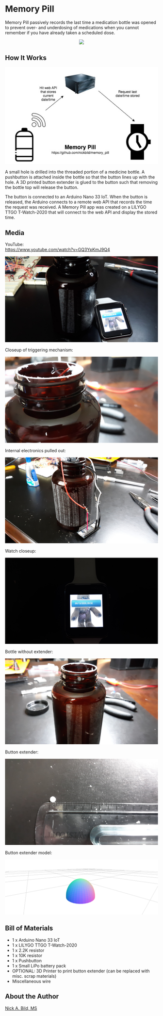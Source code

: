 # Memory Pill

Memory Pill passively records the last time a medication bottle was opened to prevent over- and underdosing of medications when you cannot remember if you have already taken a scheduled dose.

<p align="center">
<img src="https://raw.githubusercontent.com/nickbild/memory_pill/master/media/memory_pill.gif">
</p>

## How It Works

<p align="center">
<img src="https://raw.githubusercontent.com/nickbild/memory_pill/master/media/memory_pill_workflow.jpg">
</p>

A small hole is drilled into the threaded portion of a medicine bottle.  A pushbutton is attached inside the bottle so that the button lines up with the hole.  A 3D printed button extender is glued to the button such that removing the bottle top will release the button.

The button is connected to an Arduino Nano 33 IoT.  When the button is released, the Arduino connects to a remote web API that records the time the request was received.  A Memory Pill app was created on a LILYGO TTGO T-Watch-2020 that will connect to the web API and display the stored time.

## Media

YouTube:  
https://www.youtube.com/watch?v=GQ3YpKmJ9Q4

![full_setup](https://raw.githubusercontent.com/nickbild/memory_pill/master/media/bottle_watch_on_sm.jpg)

Closeup of triggering mechanism:

![closeup](https://raw.githubusercontent.com/nickbild/memory_pill/master/media/bottle_closeup_sm.jpg)

Internal electronics pulled out:

![guts](https://raw.githubusercontent.com/nickbild/memory_pill/master/media/bottle_guts_sm.jpg)

Watch closeup:

![bottle](https://raw.githubusercontent.com/nickbild/memory_pill/master/media/watch_on_sm.jpg)

Bottle without extender:

![bottle](https://raw.githubusercontent.com/nickbild/memory_pill/master/media/bottle_sm.jpg)

Button extender:

![bottle](https://raw.githubusercontent.com/nickbild/memory_pill/master/media/button_extender_sm.jpg)

Button extender model:

![bottle](https://raw.githubusercontent.com/nickbild/memory_pill/master/media/button_extender_model_sm.png)

## Bill of Materials

- 1 x Arduino Nano 33 IoT
- 1 x LILYGO TTGO T-Watch-2020
- 1 x 2.2K resistor
- 1 x 10K resistor
- 1 x Pushbutton
- 1 x Small LiPo battery pack
- OPTIONAL: 3D Printer to print button extender (can be replaced with misc. scrap materials)
- Miscellaneous wire

## About the Author

[Nick A. Bild, MS](https://nickbild79.firebaseapp.com/#!/)
